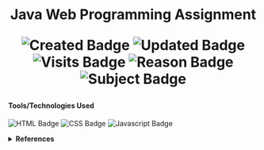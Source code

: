  
 <h1 align="center"> Java Web Programming Assignment 

 

 ![Created Badge](https://badges.pufler.dev/created/sumaiyakawsar/2018-Java-Web-Project?&style=plastic&color=black&labelColor=1AEE0B) ![Updated Badge](https://badges.pufler.dev/updated/sumaiyakawsar/2018-Java-Web-Project?&style=plastic&color=black&labelColor=0004FF) ![Visits Badge](https://badges.pufler.dev/visits/sumaiyakawsar/2018-Java-Web-Project?&style=plastic&color=black&labelColor=BF3F41)   ![Reason Badge](https://img.shields.io/badge/University_Assignment-Individual-10b981?style=plastic&color=000000&labelColor=10b981) ![Subject Badge](https://img.shields.io/badge/Subject-Java_Web_Programming-blue?style=plastic&labelColor=000000)  

</h1>

#### Tools/Technologies Used
![HTML Badge](https://img.shields.io/badge/HTML-blue?style=flat&logo=html5&logoColor=white) ![CSS Badge](https://img.shields.io/badge/CSS-orange?logo=css3&style=flat) ![Javascript Badge](https://img.shields.io/badge/-Javascript-F7DF1E?style=flat&logo=javascript&logoColor=white)



<details>
<summary><b>References</b></summary>

| Name                        | Repository Link                |
| ----------------------------| ---------------------------    |
| _Profile Badges_            | https://www.shields.io/        |
| _Years & Repos Counter_     | https://pufler.dev/git-badges/ |

</details>


